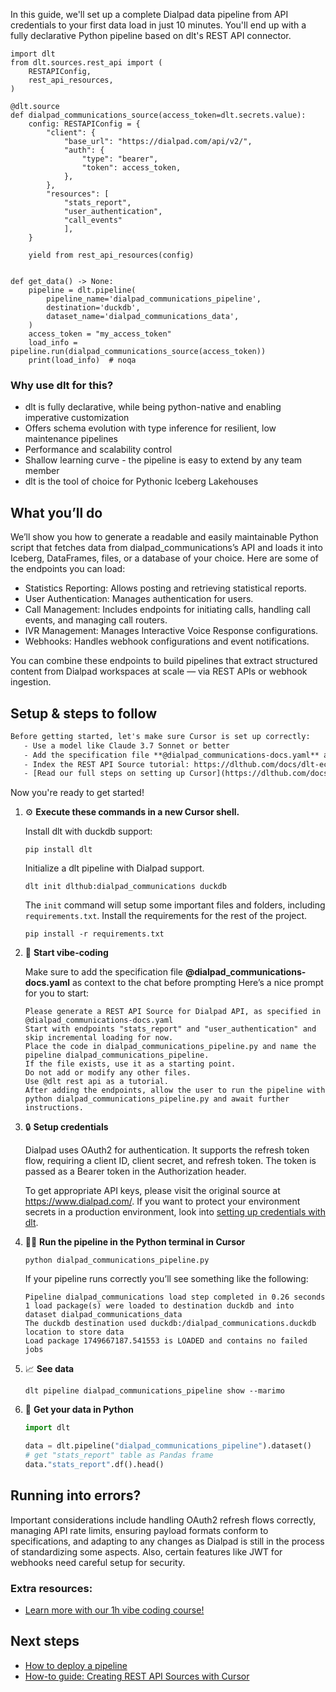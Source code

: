 In this guide, we'll set up a complete Dialpad data pipeline from API credentials to your first data load in just 10 minutes. You'll end up with a fully declarative Python pipeline based on dlt's REST API connector.

```python-outcome
import dlt
from dlt.sources.rest_api import (
    RESTAPIConfig,
    rest_api_resources,
)

@dlt.source
def dialpad_communications_source(access_token=dlt.secrets.value):
    config: RESTAPIConfig = {
        "client": {
            "base_url": "https://dialpad.com/api/v2/",
            "auth": {
                "type": "bearer",
                "token": access_token,
            },
        },
        "resources": [
            "stats_report",
            "user_authentication",
            "call_events"
            ],
    }

    yield from rest_api_resources(config)


def get_data() -> None:
    pipeline = dlt.pipeline(
        pipeline_name='dialpad_communications_pipeline',
        destination='duckdb',
        dataset_name='dialpad_communications_data', 
    )
    access_token = "my_access_token"
    load_info = pipeline.run(dialpad_communications_source(access_token))
    print(load_info)  # noqa
```

### Why use dlt for this?

- dlt is fully declarative, while being python-native and enabling imperative customization
- Offers schema evolution with type inference for resilient, low maintenance pipelines
- Performance and scalability control
- Shallow learning curve - the pipeline is easy to extend by any team member
- dlt is the tool of choice for Pythonic Iceberg Lakehouses

## What you’ll do

We’ll show you how to generate a readable and easily maintainable Python script that fetches data from dialpad_communications’s API and loads it into Iceberg, DataFrames, files, or a database of your choice. Here are some of the endpoints you can load:

- Statistics Reporting: Allows posting and retrieving statistical reports.
- User Authentication: Manages authentication for users.
- Call Management: Includes endpoints for initiating calls, handling call events, and managing call routers.
- IVR Management: Manages Interactive Voice Response configurations.
- Webhooks: Handles webhook configurations and event notifications.

You can combine these endpoints to build pipelines that extract structured content from Dialpad workspaces at scale — via REST APIs or webhook ingestion.

## Setup & steps to follow

```default
Before getting started, let's make sure Cursor is set up correctly:
   - Use a model like Claude 3.7 Sonnet or better
   - Add the specification file **@dialpad_communications-docs.yaml** as context
   - Index the REST API Source tutorial: https://dlthub.com/docs/dlt-ecosystem/verified-sources/rest_api/ and add it to context as **@dlt rest api**
   - [Read our full steps on setting up Cursor](https://dlthub.com/docs/dlt-ecosystem/llm-tooling/cursor-restapi#23-configuring-cursor-with-documentation)
```

Now you're ready to get started! 

1. ⚙️ **Execute these commands in a new Cursor shell.**
    
    Install dlt with duckdb support:
    ```shell
    pip install dlt
    ```

    Initialize a dlt pipeline with Dialpad support.
    ```shell
    dlt init dlthub:dialpad_communications duckdb
    ```

    The `init` command will setup some important files and folders, including `requirements.txt`. Install the requirements for the rest of the project.
    ```shell
    pip install -r requirements.txt
    ```
    
2. 🤠 **Start vibe-coding**
    
    Make sure to add the specification file **@dialpad_communications-docs.yaml** as context to the chat before prompting
    Here’s a nice prompt for you to start: 
    
    ```prompt
    Please generate a REST API Source for Dialpad API, as specified in @dialpad_communications-docs.yaml 
    Start with endpoints "stats_report" and "user_authentication" and skip incremental loading for now. 
    Place the code in dialpad_communications_pipeline.py and name the pipeline dialpad_communications_pipeline. 
    If the file exists, use it as a starting point. 
    Do not add or modify any other files. 
    Use @dlt rest api as a tutorial. 
    After adding the endpoints, allow the user to run the pipeline with python dialpad_communications_pipeline.py and await further instructions.
    ```

    
3. 🔒 **Setup credentials** 
    
    Dialpad uses OAuth2 for authentication. It supports the refresh token flow, requiring a client ID, client secret, and refresh token. The token is passed as a Bearer token in the Authorization header.
    
    To get appropriate API keys, please visit the original source at https://www.dialpad.com/.
    If you want to protect your environment secrets in a production environment, look into [setting up credentials with dlt](https://dlthub.com/docs/walkthroughs/add_credentials).
    
4. 🏃‍♀️ **Run the pipeline in the Python terminal in Cursor**
    
    ```shell
    python dialpad_communications_pipeline.py
    ```
    
    If your pipeline runs correctly you’ll see something like the following:
    
    ```shell
    Pipeline dialpad_communications load step completed in 0.26 seconds
    1 load package(s) were loaded to destination duckdb and into dataset dialpad_communications_data
    The duckdb destination used duckdb:/dialpad_communications.duckdb location to store data
    Load package 1749667187.541553 is LOADED and contains no failed jobs
    ```
    
5. 📈 **See data**
    
    ```shell
    dlt pipeline dialpad_communications_pipeline show --marimo
    ```
    
6. 🐍 **Get your data in Python**
    
    ```python
    import dlt

   data = dlt.pipeline("dialpad_communications_pipeline").dataset()
   # get "stats_report" table as Pandas frame
   data."stats_report".df().head()
    ```

## Running into errors?

Important considerations include handling OAuth2 refresh flows correctly, managing API rate limits, ensuring payload formats conform to specifications, and adapting to any changes as Dialpad is still in the process of standardizing some aspects. Also, certain features like JWT for webhooks need careful setup for security.

### Extra resources:

- [Learn more with our 1h vibe coding course!](https://www.youtube.com/watch?v=GGid70rnJuM)

## Next steps

- [How to deploy a pipeline](https://dlthub.com/docs/walkthroughs/deploy-a-pipeline)
- [How-to guide: Creating REST API Sources with Cursor](https://dlthub.com/docs/dlt-ecosystem/llm-tooling/cursor-restapi)